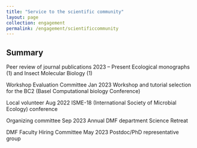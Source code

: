 ```yaml
---
title: "Service to the scientific community"
layout: page
collection: engagement
permalink: /engagement/scientificcommunity
---
```


Summary
---

Peer review of journal publications
2023 – Present
Ecological monographs (1) and Insect Molecular Biology (1)

Workshop Evaluation Committee
Jan 2023
Workshop and tutorial selection for the BC2 (Basel Computational biology Conference)

Local volunteer
Aug 2022
ISME-18 (International Society of Microbial Ecology) conference

Organizing committee
Sep 2023
Annual DMF department Science Retreat

DMF Faculty Hiring Committee
May 2023
Postdoc/PhD representative group